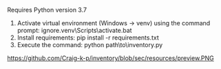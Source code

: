 Requires Python version 3.7

1. Activate virtual environment (Windows -> venv) using the command prompt:  ignore.venv\Scripts\activate.bat
2. Install requirements: pip install -r requirements.txt
3. Execute the command: python path\to\inventory.py

https://github.com/Craig-k-p/inventory/blob/sec/resources/preview.PNG
